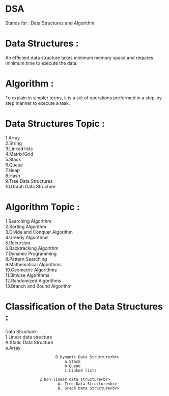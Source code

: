 # DSA<br>
Stands for : Data Structures and Algorithm <br>

# Data Structures :<br>
An efficient data structure takes minimum memory space and requires minimum time to execute the data.<br>

# Algorithm : <br>
To explain in simpler terms, it is a set of operations performed in a step-by-step manner to execute a task.<br>

# Data Structures Topic :<br> 
  1.Array<br>
  2.String<br>
  3.Linked lists<br>
  4.Matrix/Grid<br>
  5.Stack<br>
  6.Queue<br>
  7.Heap<br>
  8.Hash<br>
  9.Tree Data Structures<br>
  10.Graph Data Structure<br>

# Algorithm Topic :<br>
  1.Searching Algorithm<br>
  2.Sorting Algorithm<br>
  3.Divide and Conquer Algorithm<br>
  4.Greedy Algorithms<br>
  5.Recursion<br>
  6.Backtracking Algorithm<br>
  7.Dynamic Programming<br>
  8.Pattern Searching<br>
  9.Mathematical Algorithms<br>
  10.Geometric Algorithms<br>
  11.Bitwise Algorithms<br>
  12.Randomized Algorithms<br>
  13.Branch and Bound Algorithm<br>



# Classification of the Data Structures :<br>

  Data Structure :<br>
                  1.Linear data structure<br>
                          A.Static Data Structure<br>
                              a.Array <br>
                              
                          B.Dynamic Data Structure<br>
                              a.Stack
                              b.Queue
                              c.Linked lists
    
                   2.Non-linear data structure<br>
                           A. Tree Data Structure<br>
                           B. Graph Data Structure<br>

